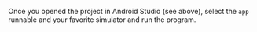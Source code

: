 Once you opened the project in Android Studio (see above), select the `app` runnable and your favorite simulator and run the program.

